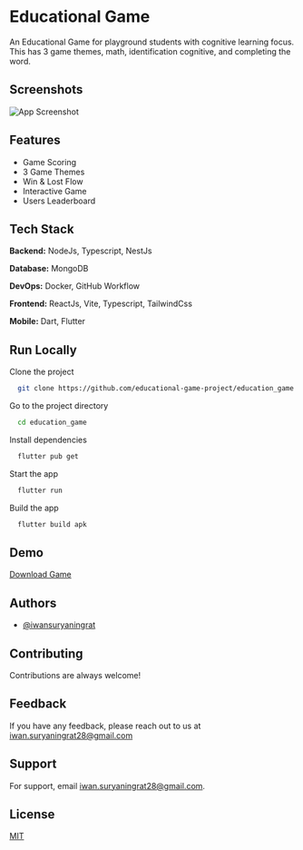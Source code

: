 # Educational Game

An Educational Game for playground students with cognitive learning focus. This has 3 game themes, math, identification cognitive, and completing the word.

## Screenshots

![App Screenshot](https://res.cloudinary.com/sningratt/image/upload/v1705343945/z2frpr2txaykhtfhjupy)

## Features

- Game Scoring
- 3 Game Themes
- Win & Lost Flow
- Interactive Game
- Users Leaderboard

## Tech Stack

**Backend:** NodeJs, Typescript, NestJs

**Database:** MongoDB

**DevOps:** Docker, GitHub Workflow

**Frontend:** ReactJs, Vite, Typescript, TailwindCss

**Mobile:** Dart, Flutter

## Run Locally

Clone the project

```bash
  git clone https://github.com/educational-game-project/education_game.git
```

Go to the project directory

```bash
  cd education_game
```

Install dependencies

```bash
  flutter pub get
```

Start the app

```bash
  flutter run
```

Build the app

```bash
  flutter build apk
```

## Demo

[Download Game](https://drive.google.com/file/d/1IGquN-0D8IKjtpjYAw8iRGNuWQeARBII/view?usp=sharing)

## Authors

- [@iwansuryaningrat](https://www.github.com/iwansuryaningrat)

## Contributing

Contributions are always welcome!

## Feedback

If you have any feedback, please reach out to us at iwan.suryaningrat28@gmail.com

## Support

For support, email iwan.suryaningrat28@gmail.com.

## License

[MIT](https://github.com/nestjs/nest/blob/master/LICENSE)
